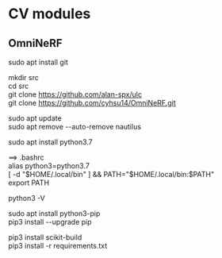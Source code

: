 # CV modules

## OmniNeRF  

sudo apt install git  

mkdir src  
cd src  
git clone https://github.com/alan-spx/ulc  
git clone https://github.com/cyhsu14/OmniNeRF.git  

sudo apt update  
sudo apt remove --auto-remove nautilus  

sudo apt install python3.7  

==> .bashrc  
alias python3=python3.7  
[ -d "$HOME/.local/bin" ] && PATH="$HOME/.local/bin:$PATH"  
export PATH  

python3 -V  

sudo apt install python3-pip  
pip3 install --upgrade pip    
   
pip3 install scikit-build  
pip3 install -r requirements.txt  

##  
